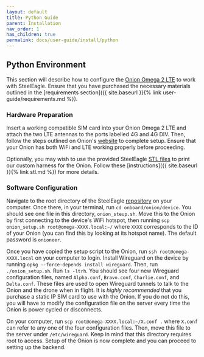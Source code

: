```yaml
---
layout: default
title: Python Guide
parent: Installation
nav_order: 1
has_children: true
permalink: docs/user-guide/install/python
---
```

## Python Environment
This section will describe how to configure the [Onion Omega 2 LTE](https://onion.io/store/omega2-lte-na/) to work with SteelEagle. Ensure that you have purchased the necessary materials outlined in the [requirements section]({{ site.baseurl }}{% link user-guide/requirements.md %}).

### Hardware Preparation
Insert a working compatible SIM card into your Onion Omega 2 LTE and attach the two LTE antennas to the ports labelled 4G and 4G DIV. Then, follow the steps outlined on Onion's [website](https://onion.io/omega2-lte-guide/) to complete setup. Ensure that your Onion has both WiFi and LTE working properly before proceeding.

Optionally, you may wish to use the provided SteelEagle [STL files](https://github.com/cmusatyalab/steel-eagle/tree/main/stl/) to print our custom harness for the Onion. Follow these [instructions]({{ site.baseurl }}{% link stl.md %}) for more details.

### Software Configuration
Navigate to the root directory of the SteelEagle [repository](https://github.com/cmusatyalab/steel-eagle/tree/main) on your computer. Once there, in your terminal, run `cd onboard/onion/device`. You should see one file in this directory, `onion_steup.sh`. Move this to the Onion by first connecting to the device's WiFi hotspot, then running `scp onion_setup.sh root@omega-XXXX.local:~/` where `XXXX` corresponds to the ID of your Onion (you can find this by looking at its hotspot name). The default password is `onioneer`.

Once you have copied the setup script to the Onion, run `ssh root@omega-XXXX.local` on your computer to login. Install Wireguard on the device by running `opkg --force-depends install wireguard`. Then, run `./onion_setup.sh`. Run `ls -ltrh`. You should see four new Wireguard configuration files, named `Alpha.conf`, `Bravo.conf`, `Charlie.conf`, and `Delta.conf`. These files are used to open Wireguard tunnels to talk to the Onion and the drone when in flight. It is *highly recommended* that you purchase a static IP SIM card to use with the Onion. If you do not do this, you will have to modify the configuration file on the server every time the Onion is power cycled or disconnects.

On your computer, run `scp root@omega-XXXX.local:~/X.conf .` where `X.conf` can refer to any one of the four configuration files. Then, move this file to the server under `/etc/wireguard`. Keep in mind that this directory requires root to access. Setup of the Onion is now complete and you can proceed to setting up the backend.
